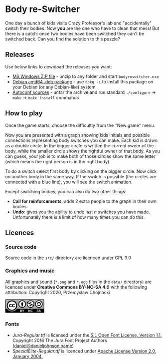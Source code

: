 # Body re-Switcher
One day a bunch of kids visits Crazy Professor's lab and
"accidentally" switch their bodies. Now **you** are the one who
have to clean that mess! But there is a catch: once two bodies
have been switched they can't be switched back. Can you find the solution to this puzzle?

## Releases
Use below links to download the releases you want:
- [MS Windows ZIP file](https://github.com/felix-leg/bodyreswitcher/releases/download/v2.0/bodyreswitcher_mswin_build_2.0.zip) - unzip to any folder and start `bodyreswitcher.exe`
- [Debian amd64 .deb package](https://github.com/felix-leg/bodyreswitcher/releases/download/v2.0/bodyreswitcher_2.0_amd64.deb) - use `dpkg -i` to install this package on your Debian (or any Debian-like) system
- [Autoconf sources](https://github.com/felix-leg/bodyreswitcher/releases/download/v2.0/body-re-switcher-2.0.tar.gz) - untar the archive and run standard `./configure` → `make` → `make install` commands

## How to play
Once the game starts, choose the difficultly from the "New game" menu.

Now you are presented with a graph showing kids initials and possible connections
representing body switches you can make. Each kid is drawn as a double circle. 
In the bigger circle is written the current owner of the body, while the smaller circle
shows the rightful owner of that body. As you can guess, your job is to make both of those
circles show the same letter (which means the right person is in the right body).

To do a switch select first body by clicking on the bigger circle. Now click on another body
in the same way. If the switch is possible (the circles are connected with a blue line),
you will see the switch animation. 

Except switching bodies, you can also do two other things:
- **Call for reinforcements**: adds 2 extra people to the graph in their own bodies.
- **Undo**: gives you the ability to undo last *n* switches you have made. Unfortunately there is 
a limit of how many times you can do this.

## Licences

### Source code
Source code in the `src/` directory are licenced under GPL 3.0

### Graphics and music
All graphics and sound (`*.png` and `*.ogg` files in the `data/` directory)
are licenced under **Creative Commons BY-NC-SA 4.0** with the following attribution:
Copyright 2020, Przemysław Chojnacki

<img src="data/CC-BY-NC-SA.svg?raw=true" alt="CC BY-NC-SA logo" width="125">

### Fonts
* *Jura-Regular.ttf* is licensed under the [SIL Open Font License, Version 1.1.](http://scripts.sil.org/OFL)
Copyright 2016 The Jura Font Project Authors (daniel@danieljohnson.name)
* *SpecialElite-Regular.ttf* is licenced under [Apache License Version 2.0, January 2004.](http://www.apache.org/licenses/LICENSE-2.0)

